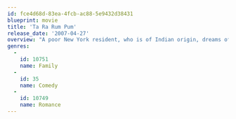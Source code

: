 ```yaml
---
id: fce4d68d-83ea-4fcb-ac88-5e9432d38431
blueprint: movie
title: 'Ta Ra Rum Pum'
release_date: '2007-04-27'
overview: "A poor New York resident, who is of Indian origin, dreams of becoming a fast car race driver. He endeavors, and his efforts are rewarded when he selected by a little-known group called 'RACING SADDLES'. He joins them and soon becomes their ace race driver. This man, whose name is Rajveer, then meets with a rich American woman, also of Indian origin, whose name is Radhika.  Both fall in love with each other. They cannot get married, because Radhika's family hates Rajveer mainly because he is very poor. But Radhika is very stubborn, so she marries him. She loses all her rights to her family's wealth. They get married and become parents of two children. They also become very rich. Then Rajveer has an accident which changes their lives forever. They get into debt and stand to lose everything. Will Radhika be forced to return back to her family?"
genres:
  -
    id: 10751
    name: Family
  -
    id: 35
    name: Comedy
  -
    id: 10749
    name: Romance
---
```


